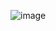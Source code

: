 ![image](https://github.com/Sesdear/FuelGeneratorCalculator_v2/assets/56186901/72490e18-2e0c-4aa4-a71d-ba63edd68603)
